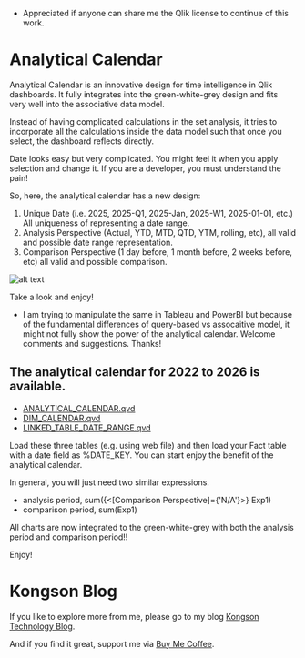 * Appreciated if anyone can share me the Qlik license to continue of this work.

# Analytical Calendar

Analytical Calendar is an innovative design for time intelligence in Qlik dashboards.  It fully integrates into the green-white-grey design and fits very well into the associative data model. 

Instead of having complicated calculations in the set analysis, it tries to incorporate all the calculations inside the data model such that once you select, the dashboard reflects directly.

Date looks easy but very complicated.  You might feel it when you apply selection and change it.  If you are a developer, you must understand the pain!

So, here, the analytical calendar has a new design:
1. Unique Date (i.e. 2025, 2025-Q1, 2025-Jan, 2025-W1, 2025-01-01, etc.)  All uniqueness of representing a date range.
2. Analysis Perspective (Actual, YTD, MTD, QTD, YTM, rolling, etc), all valid and possible date range representation.
3. Comparison Perspective (1 day before, 1 month before, 2 weeks before, etc) all valid and possible comparison.

![alt text](https://blogger.googleusercontent.com/img/b/R29vZ2xl/AVvXsEjd2XMh3641spT7tdGCHrAxiXGpEUlZQ8c4hjjDm_wDRSMi0sBH_ZIMxEUwNNHUlyuf1kxi9e1_eLHsCN5Fa3veUfk8SwORHFNQ_Im7zdT3UgQ0hHVF9PM09FhlkxJZ2lXQAha4HAK05pLvf3KHF7uphWEAAIceUluVeByVklDX2mucecZ9E0zMy4ZmTJ4/w640-h322/Analytical%20Calendar%20Complete%20Week%20with%20Custom_Perspective_view.png)

Take a look and enjoy!

* I am trying to manipulate the same in Tableau and PowerBI but because of the fundamental differences of query-based vs assocaitive model, it might not fully show the power of the analytical calendar.   Welcome comments and suggestions. Thanks!


## The analytical calendar for 2022 to 2026 is available.
- [ANALYTICAL_CALENDAR.qvd](https://github.com/kongson-cheung/analytical-calendar/raw/refs/heads/main/Analytical%20Calendar%20QVD/2022-2026/ANALYTICAL_CALENDAR.qvd)
- [DIM_CALENDAR.qvd](https://github.com/kongson-cheung/analytical-calendar/raw/refs/heads/main/Analytical%20Calendar%20QVD/2022-2026/DIM_CALENDAR.qvd)
- [LINKED_TABLE_DATE_RANGE.qvd](https://github.com/kongson-cheung/analytical-calendar/blob/main/Analytical%20Calendar%20QVD/2022-2026/LINKED_TABLE_DATE_RANGE.qvd)

Load these three tables (e.g. using web file) and then load your Fact table with a date field as %DATE_KEY.  You can start enjoy the benefit of the analytical calendar.

In general, you will just need two similar expressions.
- analysis period, sum({<[Comparison Perspective]={'N/A'}>} Exp1)
- comparison period, sum(Exp1)

All charts are now integrated to the green-white-grey with both the analysis period and comparison period!!

Enjoy!


# Kongson Blog
If you like to explore more from me, please go to my blog [Kongson Technology Blog](https://kongsoncheung.blogspot.com/).

And if you find it great, support me via [Buy Me Coffee](https://buymeacoffee.com/kongsoncheung).
